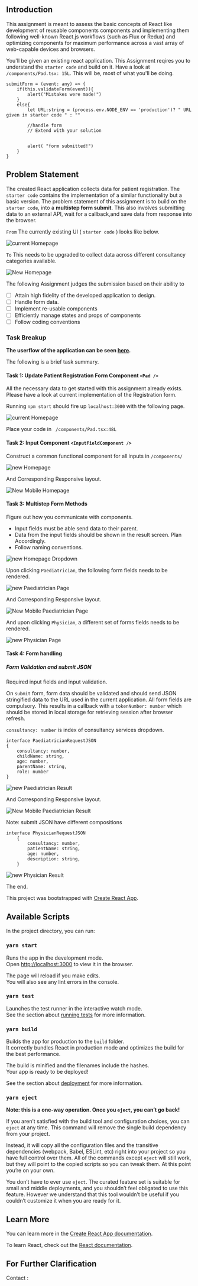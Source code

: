## Introduction

This assignment is meant to assess the basic concepts of React like development of reusable components components and implementing them following well-known React.js workflows (such as Flux or Redux) and optimizing components for maximum performance across a vast array of web-capable devices and browsers.

You'll be given an existing react application. 
This Assignment reqires you to understand the `starter code` and build on it.
Have a look at `/components/Pad.tsx: 15L`. This will be, most of what you'll be doing.

    submitForm = (event: any) => {
        if(this.validateForm(event)){
            alert("Mistakes were made!")
        }
        else{
            let URL:string = (process.env.NODE_ENV == 'production')? " URL given in starter code " : ""

            //handle form
            // Extend with your solution


            alert( "form submitted!")
        }
    }


## Problem Statement

The created React application collects data for patient registration. The `starter code` contains the implementation of a similar functionality but a basic version.
The problem statement of this assignment is to build on the `starter code`, into a **multistep form submit**. This also involves submitting data to an external API, wait for a callback,and save data from response into the browser.

`From` The currently existing UI ( `starter code` ) looks like below.

![current Homepage](https://github.com/adhi729/test-app/blob/master/src/images/Current%20Homepage.png)

`To` This needs to be upgraded to collect data across different consultancy categories available.

![New Homepage](https://github.com/adhi729/test-app/blob/master/src/images/New%20Homepage.png)

The following Assignment judges the submission based on their ability to
+ [ ] Attain high fidelity of the developed application to design.
+ [ ] Handle form data.
+ [ ] Implement re-usable components
+ [ ] Efficiently manage states and props of components
+ [ ] Follow coding conventions

### Task Breakup

**The userflow of the application can be seen [here](https://xd.adobe.com/view/95b0322f-6582-468b-aebe-4522c550fa37-c0e3/).**

The following is a brief task summary.

#### Task 1: Update Patient Registration Form Component `<Pad />`

All the necessary data to get started with this assignment already exists. Please have a look at current implementation of the Registration form.

Running `npm start` should fire up `localhost:3000` with the following page.


![current Homepage](https://github.com/adhi729/test-app/blob/master/src/images/Current%20Homepage.png)

Place your code in ` /components/Pad.tsx:48L` 

#### Task 2: Input Component `<InputFieldComponent />`

Construct a common functional component for all inputs in `/components/`

![new Homepage](https://github.com/adhi729/test-app/blob/master/src/images/New%20Homepage.png)

And Corresponding Responsive layout.

![New Mobile Homepage](https://github.com/adhi729/test-app/blob/master/src/images/New%20Mobile%20Homepage.png)


#### Task 3: Multistep Form Methods

Figure out how you communicate with components.
+ Input fields must be able send data to their parent.
+ Data from the input fields should be shown in the result screen. Plan Accordingly.
+ Follow naming conventions.

![new Homepage Dropdown](https://github.com/adhi729/test-app/blob/master/src/images/New%20Homepage%20Dropdown.png)

Upon clicking `Paediatrician`, the following form fields needs to be rendered.

![new Paediatrician Page](https://github.com/adhi729/test-app/blob/master/src/images/New%20Paediatrician%20Page.png)

And Corresponding Responsive layout.

![New Mobile Paediatrician Page](https://github.com/adhi729/test-app/blob/master/src/images/New%20Mobile%20Paediatrician%20Page.png)

And upon clicking `Physician`, a different set of forms fields needs to be rendered.

![new Physician Page](https://github.com/adhi729/test-app/blob/master/src/images/New%20Physician%20Page.png)

#### Task 4: Form handling

##### Form Validation and submit JSON

Required input fields and input validation.

On `submit` form, form data should be validated and should send JSON stringified data to the URL used in the current application.
All form fields are compulsory.
This results in a callback with a `tokenNumber: number` which should be stored in local storage for retrieving session after browser refresh.

`consultancy: number` is index of consultancy services dropdown.

    interface PaediatricianRequestJSON 
    {
        consultancy: number,
        childName: string,
        age: number,
        parentName: string,
        role: number
    }

    
![new Paediatrician  Result](https://github.com/adhi729/test-app/blob/master/src/images/New%20Paediatrician%20Result.png)

And Corresponding Responsive layout.

![New Mobile Paediatrician Result](https://github.com/adhi729/test-app/blob/master/src/images/New%20Mobile%20Paediatrician%20Result.png)

Note: submit JSON have different compositions

    interface PhysicianRequestJSON 
        {
            consultancy: number,
            patientName: string,
            age: number,
            description: string,
        }
        

![new Physician  Result](https://github.com/adhi729/test-app/blob/master/src/images/New%20Physician%20Result.png)


The end.


This project was bootstrapped with [Create React App](https://github.com/facebook/create-react-app).

## Available Scripts

In the project directory, you can run:

### `yarn start`

Runs the app in the development mode.<br />
Open [http://localhost:3000](http://localhost:3000) to view it in the browser.

The page will reload if you make edits.<br />
You will also see any lint errors in the console.

### `yarn test`

Launches the test runner in the interactive watch mode.<br />
See the section about [running tests](https://facebook.github.io/create-react-app/docs/running-tests) for more information.

### `yarn build`

Builds the app for production to the `build` folder.<br />
It correctly bundles React in production mode and optimizes the build for the best performance.

The build is minified and the filenames include the hashes.<br />
Your app is ready to be deployed!

See the section about [deployment](https://facebook.github.io/create-react-app/docs/deployment) for more information.

### `yarn eject`

**Note: this is a one-way operation. Once you `eject`, you can’t go back!**

If you aren’t satisfied with the build tool and configuration choices, you can `eject` at any time. This command will remove the single build dependency from your project.

Instead, it will copy all the configuration files and the transitive dependencies (webpack, Babel, ESLint, etc) right into your project so you have full control over them. All of the commands except `eject` will still work, but they will point to the copied scripts so you can tweak them. At this point you’re on your own.

You don’t have to ever use `eject`. The curated feature set is suitable for small and middle deployments, and you shouldn’t feel obligated to use this feature. However we understand that this tool wouldn’t be useful if you couldn’t customize it when you are ready for it.

## Learn More

You can learn more in the [Create React App documentation](https://facebook.github.io/create-react-app/docs/getting-started).

To learn React, check out the [React documentation](https://reactjs.org/).


## For Further Clarification

Contact : 
